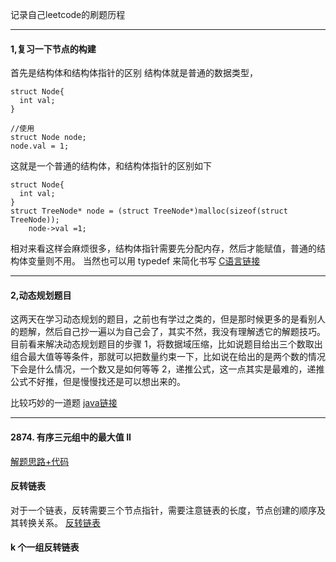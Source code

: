 记录自己leetcode的刷题历程

------
#### 1,复习一下节点的构建
首先是结构体和结构体指针的区别
结构体就是普通的数据类型，
```
struct Node{
  int val;
}

//使用
struct Node node;
node.val = 1;	
```

这就是一个普通的结构体，和结构体指针的区别如下
```
struct Node{
  int val;
}
struct TreeNode* node = (struct TreeNode*)malloc(sizeof(struct TreeNode));
	node->val =1;
```
相对来看这样会麻烦很多，结构体指针需要先分配内存，然后才能赋值，普通的结构体变量则不用。
当然也可以用  typedef  来简化书写
[C语言链接](https://github.com/iszhixiang/leetcode_solve/blob/main/%E8%8A%82%E7%82%B9%E4%BA%8C%E5%8F%89%E6%A0%91%E7%9A%84%E6%9E%84%E5%BB%BA.cpp)

--------------
#### 2,动态规划题目
这两天在学习动态规划的题目，之前也有学过之类的，但是那时候更多的是看别人的题解，然后自己抄一遍以为自己会了，其实不然，我没有理解透它的解题技巧。
目前看来解决动态规划题目的步骤
1，将数据域压缩，比如说题目给出三个数取出组合最大值等等条件，那就可以把数量约束一下，比如说在给出的是两个数的情况下会是什么情况，一个数又是如何等等
2，递推公式，这一点其实是最难的，递推公式不好推，但是慢慢找还是可以想出来的。

比较巧妙的一道题  [java链接](https://github.com/iszhixiang/leetcode_solve/blob/main/leetcode_3186%E6%96%BD%E5%92%92%E7%9A%84%E6%9C%80%E5%A4%A7%E6%80%BB%E4%BC%A4%E5%AE%B3.java)

----
#### 2874. 有序三元组中的最大值 II
[解题思路+代码](https://github.com/iszhixiang/leetcode_solve/blob/main/leetcode_2874%E6%9C%89%E5%BA%8F%E4%B8%89%E5%85%83%E7%BB%84%E4%B8%AD%E7%9A%84%E6%9C%80%E5%A4%A7%E5%80%BC.java)

#### 反转链表
对于一个链表，反转需要三个节点指针，需要注意链表的长度，节点创建的顺序及其转换关系。
[反转链表](https://github.com/iszhixiang/leetcode_solve/blob/main/%E5%8F%8D%E8%BD%AC%E9%93%BE%E8%A1%A8.cpp)

#### k 个一组反转链表

